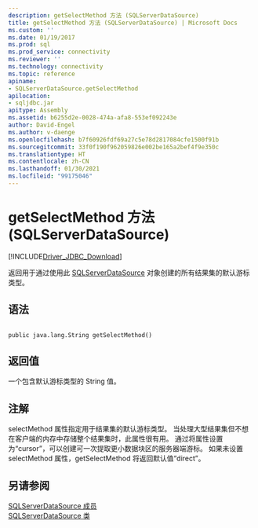 ```yaml
---
description: getSelectMethod 方法 (SQLServerDataSource)
title: getSelectMethod 方法 (SQLServerDataSource) | Microsoft Docs
ms.custom: ''
ms.date: 01/19/2017
ms.prod: sql
ms.prod_service: connectivity
ms.reviewer: ''
ms.technology: connectivity
ms.topic: reference
apiname:
- SQLServerDataSource.getSelectMethod
apilocation:
- sqljdbc.jar
apitype: Assembly
ms.assetid: b6255d2e-0028-474a-afa8-553ef092243e
author: David-Engel
ms.author: v-daenge
ms.openlocfilehash: b7f60926fdf69a27c5e78d2817084cfe1500f91b
ms.sourcegitcommit: 33f0f190f962059826e002be165a2bef4f9e350c
ms.translationtype: HT
ms.contentlocale: zh-CN
ms.lasthandoff: 01/30/2021
ms.locfileid: "99175046"
---
```

# <a name="getselectmethod-method-sqlserverdatasource"></a>getSelectMethod 方法 (SQLServerDataSource)
[!INCLUDE[Driver_JDBC_Download](../../../includes/driver_jdbc_download.md)]

  返回用于通过使用此 [SQLServerDataSource](../../../connect/jdbc/reference/sqlserverdatasource-class.md) 对象创建的所有结果集的默认游标类型。  
  
## <a name="syntax"></a>语法  
  
```  
  
public java.lang.String getSelectMethod()  
```  
  
## <a name="return-value"></a>返回值  
 一个包含默认游标类型的 String 值。  
  
## <a name="remarks"></a>注解  
 selectMethod 属性指定用于结果集的默认游标类型。 当处理大型结果集但不想在客户端的内存中存储整个结果集时，此属性很有用。 通过将属性设置为“cursor”，可以创建可一次提取更小数据块区的服务器端游标。 如果未设置 selectMethod 属性，getSelectMethod 将返回默认值“direct”。  
  
## <a name="see-also"></a>另请参阅  
 [SQLServerDataSource 成员](../../../connect/jdbc/reference/sqlserverdatasource-members.md)   
 [SQLServerDataSource 类](../../../connect/jdbc/reference/sqlserverdatasource-class.md)  
  
  
